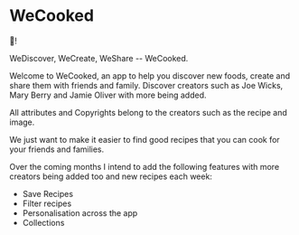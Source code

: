 # WeCooked

👋!

WeDiscover, WeCreate, WeShare -- WeCooked.

Welcome to WeCooked, an app to help you discover new foods, create and share them with friends and family. Discover creators such as Joe Wicks, Mary Berry and Jamie Oliver with more being added. 

All attributes and Copyrights belong to the creators such as the recipe and image. 

We just want to make it easier to find good recipes that you can cook for your friends and families. 

Over the coming months I intend to add the following features with more creators being added too and new recipes each week:
- Save Recipes
- Filter recipes
- Personalisation across the app
- Collections

